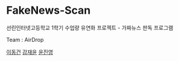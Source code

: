 # FakeNews-Scan
선린인터넷고등학교 1학기 수업량 유연화 프로젝트 - 가짜뉴스 판독 프로그램

Team : AirDrop

[이동건](https://github.com/dlehdrjsgg)
[강재윤](https://github.com/jywithnd)
[윤진영]()
